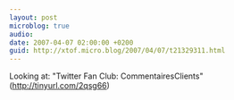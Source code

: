 ```yaml
---
layout: post
microblog: true
audio: 
date: 2007-04-07 02:00:00 +0200
guid: http://xtof.micro.blog/2007/04/07/t21329311.html
---
```

Looking at: "Twitter Fan Club: CommentairesClients" (http://tinyurl.com/2qsg66)
